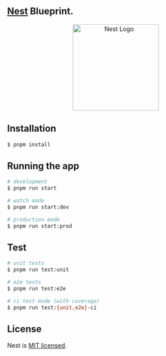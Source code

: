 ## [Nest](https://github.com/nestjs/nest) Blueprint.

<p align="center">
  <a href="http://nestjs.com/" target="blank"><img src="https://nestjs.com/img/logo-small.svg" width="200" alt="Nest Logo" /></a>
</p>

## Installation

```bash
$ pnpm install
```

## Running the app

```bash
# development
$ pnpm run start

# watch mode
$ pnpm run start:dev

# production mode
$ pnpm run start:prod
```

## Test

```bash
# unit tests
$ pnpm run test:unit

# e2e tests
$ pnpm run test:e2e

# ci test mode (with coverage)
$ pnpm run test:{unit,e2e}-ci
```

## License

Nest is [MIT licensed](LICENSE).
